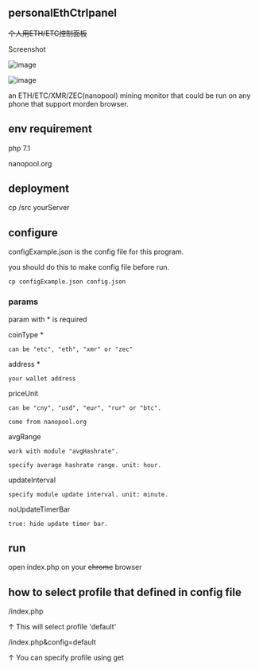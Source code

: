 ## personalEthCtrlpanel
<del>个人用ETH/ETC控制面板</del>

Screenshot

![image](https://user-images.githubusercontent.com/15797507/31890671-838443dc-b836-11e7-97b1-976ad1a6d49d.png)

![image](https://user-images.githubusercontent.com/15797507/31891000-a00b5396-b837-11e7-8ecc-b87061cbb381.png)

an ETH/ETC/XMR/ZEC(nanopool) mining monitor that could be run on any phone that support morden browser.

## env requirement
php 7.1

nanopool.org

## deployment
cp /src yourServer

## configure
configExample.json is the config file for this program.

you should do this to make config file before run.

`cp configExample.json config.json`

### params
param with * is required

coinType     *

`can be "etc", "eth", "xmr" or "zec"`

address      *

`your wallet address`

priceUnit

`can be "cny", "usd", "eur", "rur" or "btc".`

`come from nanopool.org`

avgRange

`work with module "avgHashrate".`

`specify average hashrate range. unit: hour.`

updateInterval

`specify module update interval. unit: minute.`

noUpdateTimerBar

`true: hide update timer bar.`

## run
open index.php on your <del>chrome</del> browser

## how to select profile that defined in config file
/index.php

↑ This will select profile 'default'

/index.php&config=default

↑ You can specify profile using get
